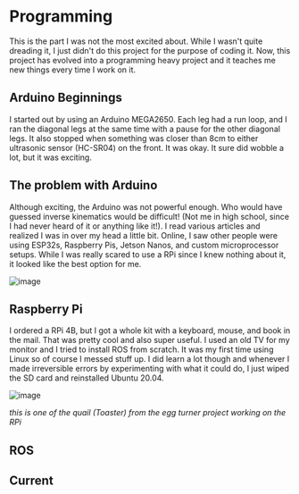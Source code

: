 # Programming

This is the part I was not the most excited about. While I wasn't quite dreading it, I just didn't do this project for the purpose of coding it. Now, this project has evolved into a programming heavy project and it teaches me new things every time I work on it.

## Arduino Beginnings

I started out by using an Arduino MEGA2650. Each leg had a run loop, and I ran the diagonal legs at the same time with a pause for the other diagonal legs. It also stopped when something was closer than 8cm to either ultrasonic sensor (HC-SR04) on the front. It was okay. It sure did wobble a lot, but it was exciting.

## The problem with Arduino

Although exciting, the Arduino was not powerful enough. Who would have guessed inverse kinematics would be difficult! (Not me in high school, since I had never heard of it or anything like it!). I read various articles and realized I was in over my head a little bit. Online, I saw other people were using ESP32s, Raspberry Pis, Jetson Nanos, and custom microprocessor setups. While I was really scared to use a RPi since I knew nothing about it, it looked like the best option for me.

![image](https://github.com/user-attachments/assets/494a3264-faca-4e79-8baf-ddb4fb6033ea)


## Raspberry Pi

I ordered a RPi 4B, but I got a whole kit with a keyboard, mouse, and book in the mail. That was pretty cool and also super useful. I used an old TV for my monitor and I tried to install ROS from scratch. It was my first time using Linux so of course I messed stuff up. I did learn a lot though and whenever I made irreversible errors by experimenting with what it could do, I just wiped the SD card and reinstalled Ubuntu 20.04.

![image](https://github.com/user-attachments/assets/79d88852-3b01-457e-a6b4-f14614b01620)

*this is one of the quail (Toaster) from the egg turner project working on the RPi*

## ROS

## Current
